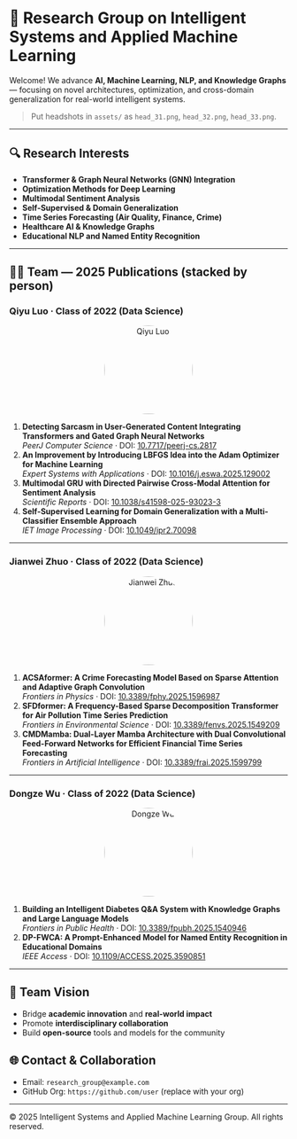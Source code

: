 # 🧠 Research Group on Intelligent Systems and Applied Machine Learning

Welcome! We advance **AI, Machine Learning, NLP, and Knowledge Graphs** — focusing on novel architectures, optimization, and cross-domain generalization for real-world intelligent systems.

> Put headshots in `assets/` as `head_31.png`, `head_32.png`, `head_33.png`.

---

## 🔍 Research Interests
- **Transformer & Graph Neural Networks (GNN) Integration**
- **Optimization Methods for Deep Learning**
- **Multimodal Sentiment Analysis**
- **Self-Supervised & Domain Generalization**
- **Time Series Forecasting (Air Quality, Finance, Crime)**
- **Healthcare AI & Knowledge Graphs**
- **Educational NLP and Named Entity Recognition**

---

## 🧑‍🔬 Team — 2025 Publications (stacked by person)

### Qiyu Luo · Class of 2022 (Data Science)
<p align="center">
  <img src="assets/head_31.png" alt="Qiyu Luo" width="160" style="border-radius:50%;"/>
</p>

1. **Detecting Sarcasm in User-Generated Content Integrating Transformers and Gated Graph Neural Networks**  
   *PeerJ Computer Science* · DOI: [10.7717/peerj-cs.2817](https://doi.org/10.7717/peerj-cs.2817)
2. **An Improvement by Introducing LBFGS Idea into the Adam Optimizer for Machine Learning**  
   *Expert Systems with Applications* · DOI: [10.1016/j.eswa.2025.129002](https://doi.org/10.1016/j.eswa.2025.129002)
3. **Multimodal GRU with Directed Pairwise Cross-Modal Attention for Sentiment Analysis**  
   *Scientific Reports* · DOI: [10.1038/s41598-025-93023-3](https://doi.org/10.1038/s41598-025-93023-3)
4. **Self-Supervised Learning for Domain Generalization with a Multi-Classifier Ensemble Approach**  
   *IET Image Processing* · DOI: [10.1049/ipr2.70098](https://doi.org/10.1049/ipr2.70098)

---

### Jianwei Zhuo · Class of 2022 (Data Science)
<p align="center">
  <img src="assets/head_32.png" alt="Jianwei Zhuo" width="160" style="border-radius:50%;"/>
</p>

1. **ACSAformer: A Crime Forecasting Model Based on Sparse Attention and Adaptive Graph Convolution**  
   *Frontiers in Physics* · DOI: [10.3389/fphy.2025.1596987](https://doi.org/10.3389/fphy.2025.1596987)
2. **SFDformer: A Frequency-Based Sparse Decomposition Transformer for Air Pollution Time Series Prediction**  
   *Frontiers in Environmental Science* · DOI: [10.3389/fenvs.2025.1549209](https://doi.org/10.3389/fenvs.2025.1549209)
3. **CMDMamba: Dual-Layer Mamba Architecture with Dual Convolutional Feed-Forward Networks for Efficient Financial Time Series Forecasting**  
   *Frontiers in Artificial Intelligence* · DOI: [10.3389/frai.2025.1599799](https://doi.org/10.3389/frai.2025.1599799)

---

### Dongze Wu · Class of 2022 (Data Science)
<p align="center">
  <img src="assets/head_33.png" alt="Dongze Wu" width="160" style="border-radius:50%;"/>
</p>

1. **Building an Intelligent Diabetes Q&A System with Knowledge Graphs and Large Language Models**  
   *Frontiers in Public Health* · DOI: [10.3389/fpubh.2025.1540946](https://doi.org/10.3389/fpubh.2025.1540946)
2. **DP-FWCA: A Prompt-Enhanced Model for Named Entity Recognition in Educational Domains**  
   *IEEE Access* · DOI: [10.1109/ACCESS.2025.3590851](https://doi.org/10.1109/ACCESS.2025.3590851)

---

## 🎯 Team Vision
- Bridge **academic innovation** and **real-world impact**  
- Promote **interdisciplinary collaboration**  
- Build **open-source** tools and models for the community

## 🌐 Contact & Collaboration
- Email: `research_group@example.com`  
- GitHub Org: `https://github.com/user` (replace with your org)

---

© 2025 Intelligent Systems and Applied Machine Learning Group. All rights reserved.
